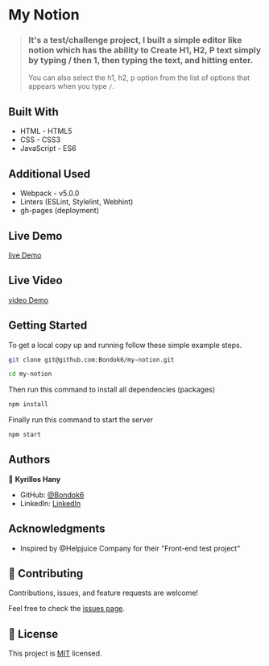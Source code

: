 # My Notion

> ### It's a test/challenge project, I built a simple editor like notion which has the ability to Create H1, H2, P text simply by typing / then 1, then typing the text, and hitting enter. 
> You can also select the h1, h2, p option from the list of options that appears when you type `/`.

## Built With

- HTML - HTML5
- CSS - CSS3
- JavaScript - ES6

## Additional Used

- Webpack - v5.0.0
- Linters (ESLint, Stylelint, Webhint)
- gh-pages (deployment)

## Live Demo

[live Demo](http://kyrillos.me/my-notion/)

## Live Video
[video Demo]()

## Getting Started

To get a local copy up and running follow these simple example steps.

```bash
git clone git@github.com:Bondok6/my-notion.git
```

```bash
cd my-notion
```

Then run this command to install all dependencies (packages)

```bash
npm install
```

Finally run this command to start the server

```bash
npm start
```

## Authors

👤 **Kyrillos Hany**

- GitHub: [@Bondok6](https://github.com/Bondok6)
- LinkedIn: [LinkedIn](https://linkedin.com/in/linkedinhandle)

## Acknowledgments

- Inspired by @Helpjuice Company for their "Front-end test project"

## 🤝 Contributing

Contributions, issues, and feature requests are welcome!

Feel free to check the [issues page](../../issues/).

## 📝 License

This project is [MIT](./MIT.md) licensed.
